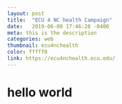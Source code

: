 ```yaml
---
layout: post
title:  "ECU 4 NC health Campaign"
date:   2019-06-08 17:46:28 -0400
meta: this is the description
categories: web
thumbnail: ecu4nchealth
color: fffff0
link: https://ecu4nchealth.ecu.edu/
---
```

# hello world

